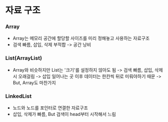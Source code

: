 # 자료 구조

### Array 
* Array는 메모리 공간에 할당할 사이즈를 미리 정해놓고 사용하는 자료구조
* 검색 빠름, 삽입, 삭제 부적합 -> 공간 낭비

### List(ArrayList)
* Array와 비슷하지만 List는 '크기'를 설정하지 않아도 됨 -> 검색 빠름, 삽입, 삭제시 오래걸림 -> 삽입 일어나는 곳 이후 데이터는 한칸씩 뒤로 미뤄야하기 때문 -> But, Array도 마찬가지 

### LinkedList 
* 노드와 노드를 포인터로 연결한 자료구조 
* 삽입, 삭제가 빠름, But 검색이 head부터 시작해서 느림